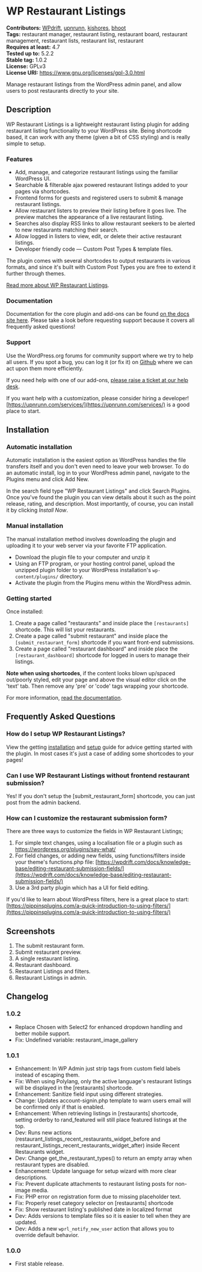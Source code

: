 # WP Restaurant Listings #
**Contributors:** [WPdrift](https://profiles.wordpress.org/WPdrift), [upnrunn](https://profiles.wordpress.org/upnrunn), [kishores](https://profiles.wordpress.org/kishores), [bhoot](https://profiles.wordpress.org/bhoot)  
**Tags:** restaurant manager, restaurant listing, restaurant board, restaurant management, restaurant lists, restaurant list, restaurant  
**Requires at least:** 4.7  
**Tested up to:** 5.2.2  
**Stable tag:** 1.0.2  
**License:** GPLv3  
**License URI:** https://www.gnu.org/licenses/gpl-3.0.html  

Manage restaurant listings from the WordPress admin panel, and allow users to post restaurants directly to your site.

## Description ##

WP Restaurant Listings is a lightweight restaurant listing plugin for adding restaurant listing functionality to your WordPress site. Being shortcode based, it can work with any theme (given a bit of CSS styling) and is really simple to setup.

### Features ###

* Add, manage, and categorize restaurant listings using the familiar WordPress UI.
* Searchable & filterable ajax powered restaurant listings added to your pages via shortcodes.
* Frontend forms for guests and registered users to submit & manage restaurant listings.
* Allow restaurant listers to preview their listing before it goes live. The preview matches the appearance of a live restaurant listing.
* Searches also display RSS links to allow restaurant seekers to be alerted to new restaurants matching their search.
* Allow logged in listers to view, edit, or delete their active restaurant listings.
* Developer friendly code — Custom Post Types & template files.

The plugin comes with several shortcodes to output restaurants in various formats, and since it's built with Custom Post Types you are free to extend it further through themes.

[Read more about WP Restaurant Listings](https://wpdrift.com/restaurants/).

### Documentation ###

Documentation for the core plugin and add-ons can be found [on the docs site here](https://wpdrift.com/docs/restaurants/). Please take a look before requesting support because it covers all frequently asked questions!

### Support ###

Use the WordPress.org forums for community support where we try to help all users. If you spot a bug, you can log it (or fix it) on [Github](https://github.com/wpdrift/WP-Restaurant-Listings) where we can act upon them more efficiently.

If you need help with one of our add-ons, [please raise a ticket at our help desk](http://wpdrift.com/).

If you want help with a customization, please consider hiring a developer! [https://upnrunn.com/services/](https://upnrunn.com/services/) is a good place to start.

## Installation ##

### Automatic installation ###

Automatic installation is the easiest option as WordPress handles the file transfers itself and you don't even need to leave your web browser. To do an automatic install, log in to your WordPress admin panel, navigate to the Plugins menu and click Add New.

In the search field type "WP Restaurant Listings" and click Search Plugins. Once you've found the plugin you can view details about it such as the point release, rating, and description. Most importantly, of course, you can install it by clicking _Install Now_.

### Manual installation ###

The manual installation method involves downloading the plugin and uploading it to your web server via your favorite FTP application.

* Download the plugin file to your computer and unzip it
* Using an FTP program, or your hosting control panel, upload the unzipped plugin folder to your WordPress installation's `wp-content/plugins/` directory.
* Activate the plugin from the Plugins menu within the WordPress admin.

### Getting started ###

Once installed:

1. Create a page called "restaurants" and inside place the `[restaurants]` shortcode. This will list your restaurants.
2. Create a page called "submit restaurant" and inside place the `[submit_restaurant_form]` shortcode if you want front-end submissions.
3. Create a page called "restaurant dashboard" and inside place the `[restaurant_dashboard]` shortcode for logged in users to manage their listings.

**Note when using shortcodes**, if the content looks blown up/spaced out/poorly styled, edit your page and above the visual editor click on the 'text' tab. Then remove any 'pre' or 'code' tags wrapping your shortcode.

For more information, [read the documentation](https://wpdrift.com/docs/article-categories/restaurants/).

## Frequently Asked Questions ##

### How do I setup WP Restaurant Listings? ###
View the getting [installation](https://wpdrift.com/docs/knowledge-base/installation-guide/) and [setup](https://wpdrift.com/docs/knowledge-base/setting-up-wp-restaurant-listings/) guide for advice getting started with the plugin. In most cases it's just a case of adding some shortcodes to your pages!

### Can I use WP Restaurant Listings without frontend restaurant submission? ###
Yes! If you don't setup the [submit_restaurant_form] shortcode, you can just post from the admin backend.

### How can I customize the restaurant submission form? ###
There are three ways to customize the fields in WP Restaurant Listings;

1. For simple text changes, using a localisation file or a plugin such as https://wordpress.org/plugins/say-what/
2. For field changes, or adding new fields, using functions/filters inside your theme's functions.php file: [https://wpdrift.com/docs/knowledge-base/editing-restaurant-submission-fields/](https://wpdrift.com/docs/knowledge-base/editing-restaurant-submission-fields/)
3. Use a 3rd party plugin which has a UI for field editing.

If you'd like to learn about WordPress filters, here is a great place to start: [https://pippinsplugins.com/a-quick-introduction-to-using-filters/](https://pippinsplugins.com/a-quick-introduction-to-using-filters/)

## Screenshots ##

1. The submit restaurant form.
2. Submit restaurant preview.
3. A single restaurant listing.
4. Restaurant dashboard.
5. Restaurant Listings and filters.
6. Restaurant Listings in admin.

## Changelog ##

### 1.0.2 ###
* Replace Chosen with Select2 for enhanced dropdown handling and better mobile support.
* Fix: Undefined variable: restaurant_image_gallery

### 1.0.1 ###
* Enhancement: In WP Admin just strip tags from custom field labels instead of escaping them.
* Fix: When using Polylang, only the active language's restaurant listings will be displayed in the [restaurants] shortcode.
* Enhancement: Sanitize field input using different strategies.
* Change: Updates account-signin.php template to warn users email will be confirmed only if that is enabled.
* Enhancement: When retrieving listings in [restaurants] shortcode, setting orderby to rand_featured will still place featured listings at the top.
* Dev: Runs new actions (restaurant_listings_recent_restaurants_widget_before and restaurant_listings_recent_restaurants_widget_after) inside Recent Restaurants widget.
* Dev: Change get_the_restaurant_types() to return an empty array when restaurant types are disabled.
* Enhancement: Update language for setup wizard with more clear descriptions.
* Fix: Prevent duplicate attachments to restaurant listing posts for non-image media.
* Fix: PHP error on registration form due to missing placeholder text.
* Fix: Properly reset category selector on [restaurants] shortcode
* Fix: Show restaurant listing's published date in localized format
* Dev: Adds versions to template files so it is easier to tell when they are updated.
* Dev: Adds a new `wprl_notify_new_user` action that allows you to override default behavior.

### 1.0.0 ###
* First stable release.
